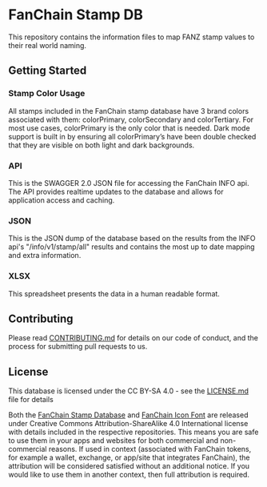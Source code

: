 # FanChain Stamp DB

This repository contains the information files to map FANZ stamp values to their real world naming.

## Getting Started

### Stamp Color Usage

All stamps included in the FanChain stamp database have 3 brand colors associated with them: colorPrimary, colorSecondary and colorTertiary. For most use cases, colorPrimary is the only color that is needed. Dark mode support is built in by ensuring all colorPrimary’s have been double checked that they are visible on both light and dark backgrounds.

### API

This is the SWAGGER 2.0 JSON file for accessing the FanChain INFO api.  The API provides realtime updates to the database and allows for application access and caching.

### JSON

This is the JSON dump of the database based on the results from the INFO api's "/info/v1/stamp/all" results and contains the most up to date mapping and extra information.

### XLSX

This spreadsheet presents the data in a human readable format. 

## Contributing

Please read [CONTRIBUTING.md](CONTRIBUTING.md) for details on our code of conduct, and the process for submitting pull requests to us.

## License

This database is licensed under the CC BY-SA 4.0 - see the [LICENSE.md](LICENSE.md) file for details

Both the [FanChain Stamp Database](https://github.com/SportsCastrFanchain/FanChainStampDB) and [FanChain Icon Font](https://github.com/SportsCastrFanchain/FanChain_IconFont) are released under Creative Commons Attribution-ShareAlike 4.0 International license with details included in the respective repositories.  This means you are safe to use them in your apps and websites for both commercial and non-commercial reasons.   If used in context (associated with FanChain tokens, for example a wallet, exchange, or app/site that integrates FanChain), the  attribution will be considered satisfied without an additional notice.  If you would like to use them in another context, then full attribution is required.

